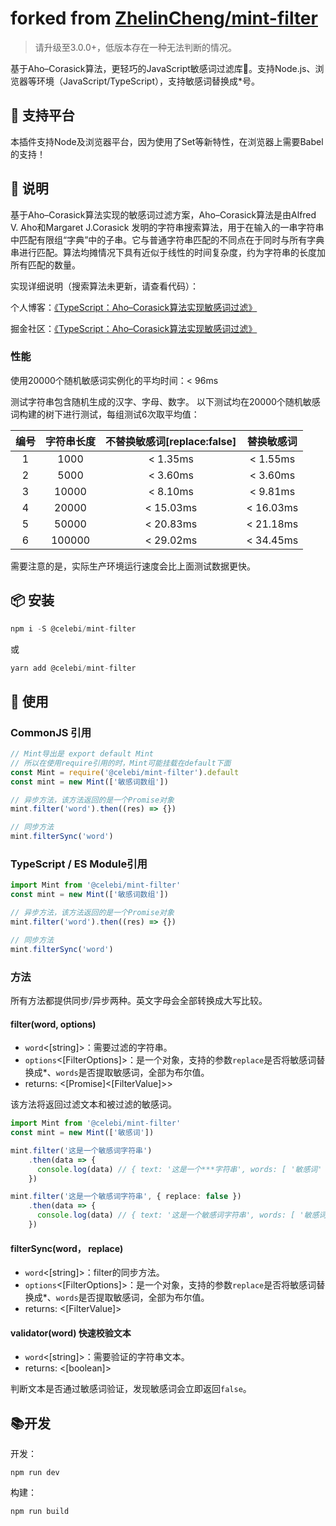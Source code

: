 # forked from [ZhelinCheng/mint-filter](https://github.com/ZhelinCheng/mint-filter)

> 请升级至3.0.0+，低版本存在一种无法判断的情况。

基于Aho–Corasick算法，更轻巧的JavaScript敏感词过滤库🚀。支持Node.js、浏览器等环境（JavaScript/TypeScript），支持敏感词替换成*号。

## 💪 支持平台

本插件支持Node及浏览器平台，因为使用了Set等新特性，在浏览器上需要Babel的支持！

## 🎇 说明

基于Aho–Corasick算法实现的敏感词过滤方案，Aho–Corasick算法是由Alfred V. Aho和Margaret J.Corasick 发明的字符串搜索算法，用于在输入的一串字符串中匹配有限组“字典”中的子串。它与普通字符串匹配的不同点在于同时与所有字典串进行匹配。算法均摊情况下具有近似于线性的时间复杂度，约为字符串的长度加所有匹配的数量。

实现详细说明（搜索算法未更新，请查看代码）：

个人博客：[《TypeScript：Aho–Corasick算法实现敏感词过滤》](https://zhelin.me/post/47627553bd09576fbdeafc11dc93bfbf/)

掘金社区：[《TypeScript：Aho–Corasick算法实现敏感词过滤》](https://juejin.im/post/5cfa6bb6f265da1b8a4f0ed8)

### 性能

使用20000个随机敏感词实例化的平均时间：< 96ms

测试字符串包含随机生成的汉字、字母、数字。
以下测试均在20000个随机敏感词构建的树下进行测试，每组测试6次取平均值：

| 编号         | 字符串长度        |  不替换敏感词[replace:false]  | 替换敏感词 |
| :--------:   | :-----:          | :----:        | :----:    |
| 1            | 1000             |   < 1.35ms     | < 1.55ms   |
| 2            | 5000             |   < 3.60ms     | < 3.60ms   |
| 3            | 10000            |   < 8.10ms     | < 9.81ms   |
| 4            | 20000            |   < 15.03ms    | < 16.03ms  |
| 5            | 50000            |   < 20.83ms    | < 21.18ms  |
| 6            | 100000           |   < 29.02ms    | < 34.45ms  |

需要注意的是，实际生产环境运行速度会比上面测试数据更快。

## 📦 安装

```javascript
npm i -S @celebi/mint-filter
```

或

```javascript
yarn add @celebi/mint-filter
```

## 🎉 使用

### CommonJS 引用

```javascript
// Mint导出是 export default Mint
// 所以在使用require引用的时，Mint可能挂载在default下面
const Mint = require('@celebi/mint-filter').default
const mint = new Mint(['敏感词数组'])

// 异步方法，该方法返回的是一个Promise对象
mint.filter('word').then((res) => {})

// 同步方法
mint.filterSync('word')
```

### TypeScript / ES Module引用

```typescript
import Mint from '@celebi/mint-filter'
const mint = new Mint(['敏感词数组'])

// 异步方法，该方法返回的是一个Promise对象
mint.filter('word').then((res) => {})

// 同步方法
mint.filterSync('word')
```

### 方法

所有方法都提供同步/异步两种。英文字母会全部转换成大写比较。

#### filter(word, options)

- `word`<[string]>：需要过滤的字符串。
- `options`<[FilterOptions]>：是一个对象，支持的参数`replace`是否将敏感词替换成*、`words`是否提取敏感词，全部为布尔值。
- returns: <[Promise]<[FilterValue]>>

该方法将返回过滤文本和被过滤的敏感词。

```typescript
import Mint from '@celebi/mint-filter'
const mint = new Mint(['敏感词'])

mint.filter('这是一个敏感词字符串')
    .then(data => {
      console.log(data) // { text: '这是一个***字符串', words: [ '敏感词' ], pass: false }
    })

mint.filter('这是一个敏感词字符串', { replace: false })
    .then(data => {
      console.log(data) // { text: '这是一个敏感词字符串', words: [ '敏感词' ], pass: false }
    })
```

#### filterSync(word， replace)

- `word`<[string]>：filter的同步方法。
- `options`<[FilterOptions]>：是一个对象，支持的参数`replace`是否将敏感词替换成*、`words`是否提取敏感词，全部为布尔值。
- returns: <[FilterValue]>

#### validator(word) 快速校验文本

- `word`<[string]>：需要验证的字符串文本。
- returns: <[boolean]>

判断文本是否通过敏感词验证，发现敏感词会立即返回`false`。

## 📚开发

开发：

```shell
npm run dev
```

构建：

```shell
npm run build
```
